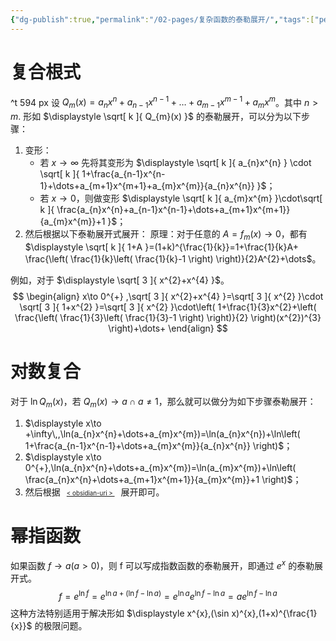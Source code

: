 ```yaml
---
{"dg-publish":true,"permalink":"/02-pages/复杂函数的泰勒展开/","tags":["personal/blog","高等数学/极限"]}
---
```


# 复合根式
^t 594 px
设 $\displaystyle Q_{m}(x)=a_{n}x^{n}+a_{n-1}x^{n-1}+\dots+a_{m-1}x^{m-1}+a_{m}x^{m}$。其中 $\displaystyle n>m$. 
形如 $\displaystyle \sqrt[ k ]{ Q_{m}(x) }$ 的泰勒展开，可以分为以下步骤：
 1. 变形：
	 - 若 $\displaystyle x\to \infty$ 先将其变形为 $\displaystyle \sqrt[ k ]{ a_{n}x^{n} } \cdot \sqrt[ k ]{ 1+\frac{a_{n-1}x^{n-1}+\dots+a_{m+1}x^{m+1}+a_{m}x^{m}}{a_{n}x^{n}} }$；
	 - 若 $\displaystyle x\to 0$，则做变形 $\displaystyle \sqrt[ k ]{ a_{m}x^{m} }\cdot\sqrt[ k ]{ \frac{a_{n}x^{n}+a_{n-1}x^{n-1}+\dots+a_{m+1}x^{m+1}}{a_{m}x^{m}}+1 }$；
2. 然后根据以下泰勒展开式展开：
	原理：对于任意的 $\displaystyle A=f_{m}(x)\to 0$，都有 $\displaystyle \sqrt[ k ]{ 1+A }=(1+k)^{\frac{1}{k}}=1+\frac{1}{k}A+ \frac{\left( \frac{1}{k}\left( \frac{1}{k}-1 \right) \right)}{2}A^{2}+\dots$。

例如，对于 $\displaystyle \sqrt[ 3 ]{ x^{2}+x^{4} }$。
$$
\begin{align}
x\to 0^{+} ,\sqrt[ 3 ]{ x^{2}+x^{4} }=\sqrt[ 3 ]{ x^{2} }\cdot \sqrt[ 3 ]{ 1+x^{2} }=\sqrt[ 3 ]{ x^{2} }\cdot\left( 1+\frac{1}{3}x^{2}+\left( \frac{\left( \frac{1}{3}\left( \frac{1}{3}-1 \right) \right)}{2} \right)(x^{2})^{3} \right)+\dots+ 
\end{align}
$$

# 对数复合
对于 $\displaystyle \ln Q_{m}(x)$，若 $\displaystyle Q_{m}(x)\to a \cap a\neq 1$，那么就可以做分为如下步骤泰勒展开：
1. $\displaystyle x\to +\infty\,,\ln(a_{n}x^{n}+\dots+a_{m}x^{m})=\ln(a_{n}x^{n})+\ln\left( 1+\frac{a_{n-1}x^{n-1}+\dots+a_{m}x^{m}}{a_{n}x^{n}} \right)$；
2. $\displaystyle x\to 0^{+},\ln(a_{n}x^{n}+\dots+a_{m}x^{m})=\ln(a_{m}x^{m})+\ln\left( \frac{a_{n}x^{n}+\dots+a_{m+1}x^{m+1}}{a_{m}x^{m}}+1 \right)$；
3. 然后根据<a href="obsidian://advanced-uri?vault=no-public-notes&filepath=02-pages%252F%25E5%25B8%25B8%25E8%25A7%2581%25E6%25B3%25B0%25E5%258B%2592%25E5%25B1%2595%25E5%25BC%2580.md&block=sub42b" style="font-size:70%;margin-left: 10px;margin-right: 10px;">&lt; obsidian-uri &gt; </a>展开即可。

# 幂指函数
如果函数 $\displaystyle f\to a(a>0)$，则 f 可以写成指数函数的泰勒展开，即通过 $\displaystyle e^{x}$ 的泰勒展开式。
$$
f=e^{\ln f}=e^{\ln a+(\ln f-\ln a)}=e^{\ln a}e^{\ln f-\ln a}=ae^{\ln f-\ln a}
$$
这种方法特别适用于解决形如 $\displaystyle x^{x},(\sin x)^{x},(1+x)^{\frac{1}{x}}$ 的极限问题。